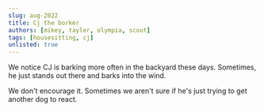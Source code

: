 ```yaml
---
slug: aug-2022
title: Cj the borker
authors: [mikey, tayler, olympia, scout]
tags: [housesitting, cj]
unlisted: true
---
```


We notice CJ is barking more often in the backyard these days. Sometimes, he just stands out there and barks into the wind.

We don't encourage it. Sometimes we aren't sure if he's just trying to get another dog to react.
